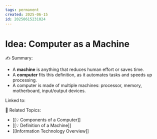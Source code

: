 ```yaml
---
tags: permanent
created: 2025-06-15
id: 20250615231024
---
```


# Idea: Computer as a Machine

✍ Summary:
- A **machine** is anything that reduces human effort or saves time.
- A **computer** fits this definition, as it automates tasks and speeds up processing.
- A computer is made of multiple machines: processor, memory, motherboard, input/output devices.

Linked to:


👀 Related Topics:
- [[💡 Components of a Computer]]
- [[💡 Definition of a Machine]]
- [[Information Technology Overview]]
